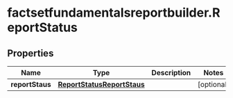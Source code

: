 # factsetfundamentalsreportbuilder.ReportStatus

## Properties

Name | Type | Description | Notes
------------ | ------------- | ------------- | -------------
**reportStaus** | [**ReportStatusReportStaus**](ReportStatusReportStaus.md) |  | [optional] 


